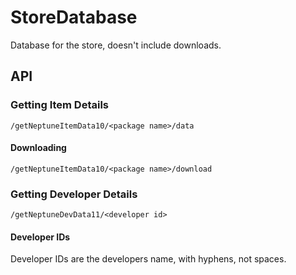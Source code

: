 # StoreDatabase
Database for the store, doesn't include downloads.
## API
### Getting Item Details
`/getNeptuneItemData10/<package name>/data`
#### Downloading
`/getNeptuneItemData10/<package name>/download`
### Getting Developer Details
`/getNeptuneDevData11/<developer id>`
#### Developer IDs
Developer IDs are the developers name, with hyphens, not spaces.
